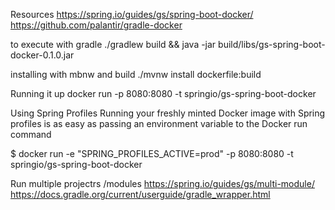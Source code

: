 Resources
    https://spring.io/guides/gs/spring-boot-docker/
    https://github.com/palantir/gradle-docker

to execute with gradle
./gradlew build && java -jar build/libs/gs-spring-boot-docker-0.1.0.jar

installing with mbnw and build
./mvnw install dockerfile:build

Running it up
docker run -p 8080:8080 -t springio/gs-spring-boot-docker

Using Spring Profiles
Running your freshly minted Docker image with Spring profiles is as easy as passing an environment variable to the Docker run command

$ docker run -e "SPRING_PROFILES_ACTIVE=prod" -p 8080:8080 -t springio/gs-spring-boot-docker

Run multiple projectrs /modules
https://spring.io/guides/gs/multi-module/
https://docs.gradle.org/current/userguide/gradle_wrapper.html